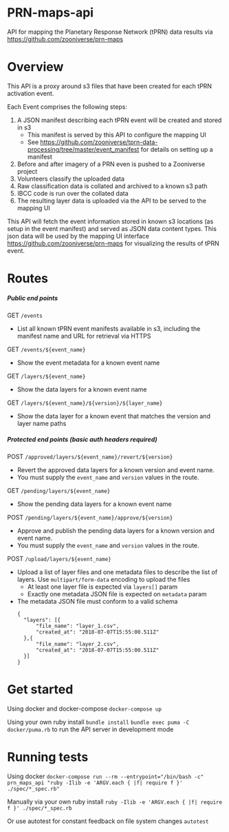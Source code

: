 # PRN-maps-api
API for mapping the Planetary Response Network (tPRN) data results via https://github.com/zooniverse/prn-maps

# Overview
This API is a proxy around s3 files that have been created for each tPRN activation event.

Each Event comprises the following steps:
1. A JSON manifest describing each tPRN event will be created and stored in s3
    + This manifest is served by this API to configure the mapping UI
    + See https://github.com/zooniverse/tprn-data-processing/tree/master/event_manifest for details on setting up a manifest
0. Before and after imagery of a PRN even is pushed to a Zooniverse project
0. Volunteers classify the uploaded data
0. Raw classification data is collated and archived to a known s3 path
0. IBCC code is run over the collated data
0. The resulting layer data is uploaded via the API to be served to the mapping UI

This API will fetch the event information stored in known s3 locations (as setup in the event manifest) and served as JSON data content types. This json data will be used by the mapping UI interface https://github.com/zooniverse/prn-maps for visualizing the results of tPRN event.

# Routes

##### Public end points

GET `/events`
  + List all known tPRN event manifests available in s3, including the manifest name and URL for retrieval via HTTPS

GET `/events/${event_name}`
  + Show the event metadata for a known event name

GET `/layers/${event_name}`
  + Show the data layers for a known event name

GET `/layers/${event_name}/${version}/${layer_name}`
  + Show the data layer for a known event that matches the version and layer name paths

##### Protected end points (basic auth headers required)

POST `/approved/layers/${event_name}/revert/${version}`
  + Revert the approved data layers for a known version and event name.
  + You must supply the `event_name` and `version` values in the route.

GET `/pending/layers/${event_name}`
  + Show the pending data layers for a known event name

POST `/pending/layers/${event_name}/approve/${version}`
  + Approve and publish the pending data layers for a known version and event name.
  + You must supply the `event_name` and `version` values in the route.

POST `/upload/layers/${event_name}`
  + Upload a list of layer files and one metadata files to describe the list of layers. Use `multipart/form-data` encoding to upload the files
      + At least one layer file is expected via `layers[]` param
      + Exactly one metadata JSON file is expected on `metadata` param
  + The metadata JSON file must conform to a valid schema
      ```
      {
      	"layers": [{
      		"file_name": "layer_1.csv",
      		"created_at": "2018-07-07T15:55:00.511Z"
      	},{
      		"file_name": "layer_2.csv",
      		"created_at": "2018-07-07T15:55:00.511Z"
      	}]
      }
      ```

# Get started

Using docker and docker-compose
`docker-compose up`

Using your own ruby install
`bundle install`
`bundle exec puma -C docker/puma.rb` to run the API server in development mode

# Running tests

Using docker
`docker-compose run --rm --entrypoint="/bin/bash -c" prn_maps_api "ruby -Ilib -e 'ARGV.each { |f| require f }' ./spec/*_spec.rb"`

Manually via your own ruby install
`ruby -Ilib -e 'ARGV.each { |f| require f }' ./spec/*_spec.rb`

Or use autotest for constant feedback on file system changes
`autotest`
